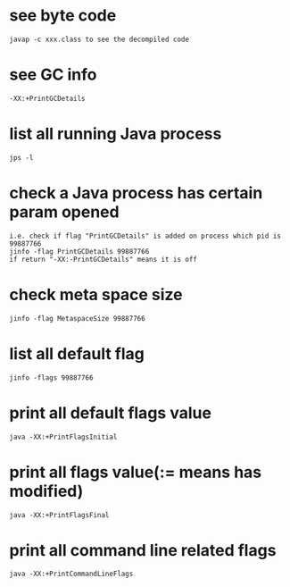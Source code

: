 # see byte code
    javap -c xxx.class to see the decompiled code
# see GC info
    -XX:+PrintGCDetails
# list all running Java process
    jps -l
# check a Java process has certain param opened
    i.e. check if flag "PrintGCDetails" is added on process which pid is 99887766
    jinfo -flag PrintGCDetails 99887766
    if return "-XX:-PrintGCDetails" means it is off
# check meta space size
    jinfo -flag MetaspaceSize 99887766
# list all default flag
    jinfo -flags 99887766
# print all default flags value
    java -XX:+PrintFlagsInitial
# print all flags value(:= means has modified)
    java -XX:+PrintFlagsFinal
# print all command line related flags
    java -XX:+PrintCommandLineFlags


